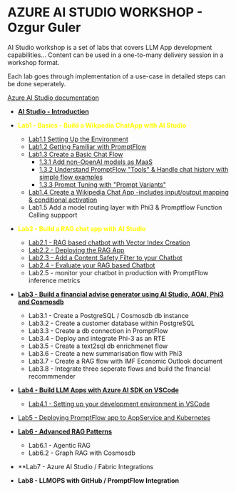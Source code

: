 # AZURE AI STUDIO WORKSHOP - Ozgur Guler

AI Studio workshop is a set of labs that covers LLM App development capabilities...
Content can be used in a one-to-many delivery session in a workshop format.

Each lab goes through implementation of a use-case in detailed steps can be done seperately.

[Azure AI Studio documentation](https://learn.microsoft.com/en-us/azure/ai-studio/what-is-ai-studio?tabs=home)

- [**AI Studio - Introduction**](./Labs/Lab0%20-%20Introduction%20to%20PromptFlow%20&%20AIStudio/AI%20Studio-GettingStarted.md)

- <span style="color: yellow;">**Lab1 - Basics - Build a Wikpedia ChatApp with AI Studio** </span>
    - [Lab1.1 Setting Up the Environment](./Labs/Lab1%20-%20WikiPediaChatApp/1.1SettingUptheEnv.md)
    - [Lab1.2 Getting Familiar with PromptFlow](/Labs/Lab1%20-%20WikiPediaChatApp/1.2GettingFamiliarWithPromptFlow.md)
    - [Lab1.3 Create a Basic Chat Flow](/Labs/Lab1%20-%20WikiPediaChatApp/1.3CrateaBasicChatFlow.md)
        - [1.3.1 Add non-OpenAI models as MaaS](./Labs/Lab1%20-%20WikiPediaChatApp/1.3.1AddOpenWeightModelsasMaaS.md) 
        - [1.3.2 Understand PromptFlow "Tools" & Handle chat history with simple flow examples](./Labs/Lab1%20-%20WikiPediaChatApp/1.3.2BasicFlow.md)
        - [1.3.3 Prompt Tuning with "Prompt Variants"](./Labs/Lab1%20-%20WikiPediaChatApp/1.3.3PromptTuningwithPromptTool.md)
    - [Lab1.4 Create a Wikipedia Chat App -includes input/output mapping & conditional activation](/Labs/Lab1%20-%20WikiPediaChatApp/1.4CreateAWikiPediaChatApp.md)
    - Lab1.5 Add a model routing layer with Phi3 & Promptflow Function Calling suppport

- <span style="color:yellow"> **Lab2 - Build a RAG chat app with AI Studio</span>** 

    - [Lab2.1 - RAG based chatbot with Vector Index Creation](./Labs/Lab2%20-%20PersonalFinanceRecommender/2.1CreateVectorIndex.md)
    - [Lab2.2 - Deploying the RAG App](./Labs/Lab2%20-%20PersonalFinanceRecommender/2.2DeployingApp.md)
    - [Lab2.3 - Add a Content Safety Filter to your Chatbot](./Labs/Lab2%20-%20PersonalFinanceRecommender/2.3AzureAIContentSafety.md)
    - [Lab2.4 - Evaluate your RAG based Chatbot ](./Labs/Lab2%20-%20PersonalFinanceRecommender/2.4Eval.md)
    - Lab2.5 -  monitor your chatbot in production with PromptFlow inference metrics

- [**Lab3 - Build a financial advise generator using AI Studio, AOAI, Phi3 and Cosmosdb**](./Lab3)
    - Lab3.1 - Create a PostgreSQL / Cosmosdb db instance 
    - Lab3.2 - Create a customer database within PostgreSQL 
    - Lab3.3 - Create a db connection in PromptFlow 
    - Lab3.4 - Deploy and integrate Phi-3 as an RTE 
    - Lab3.5 - Create a text2sql db enrichmenet flow 
    - Lab3.6 - Create a new summarisation flow with Phi3 
    - Lab3.7 - Create a RAG flow with IMF Economic Outlook document 
    - Lab3.8 - Integrate three seperate flows and build the financial recommmender 
- [**Lab4 - Build LLM Apps with Azure AI SDK on VSCode**](./Labs/Lab4%20-%20CodeFirstDev/4.1%20BuildWithAzureAISDK.md)
     - [Lab4.1 - Setting up your development environment in VSCode](./Labs/Lab4%20-%20CodeFirstDev/4.1%20EnvSetup.md)
- [Lab5 - Deploying PromptFlow app to AppService and Kubernetes](./)
- [**Lab6 - Advanced RAG Patterns**](./Labs/)
    - Lab6.1 - Agentic RAG 
    - Lab6.2 - Graph RAG with Cosmosdb 
- **Lab7 - Azure AI Studio / Fabric Integrations
- **Lab8 - LLMOPS with GitHub / PromptFlow Integration**